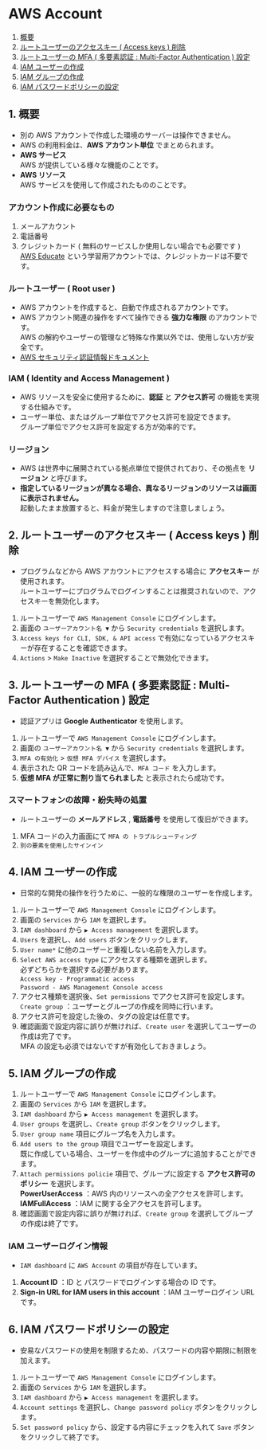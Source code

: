 # AWS Account
1. [概要](#anchor1)
2. [ルートユーザーのアクセスキー ( Access keys ) 削除](#anchor2)
3. [ルートユーザーの MFA ( 多要素認証 : Multi-Factor Authentication ) 設定](#anchor3)
4. [IAM ユーザーの作成](#anchor4)
5. [IAM グループの作成](#anchor5)
6. [IAM パスワードポリシーの設定](#anchor6)


<a id="anchor1"></a>

## 1. 概要
 - 別の AWS アカウントで作成した環境のサーバーは操作できません。
 - AWS の利用料金は、**AWS アカウント単位** でまとめられます。
 - **AWS サービス**<br>AWS が提供している様々な機能のことです。
 - **AWS リソース**<br>AWS サービスを使用して作成されたもののことです。

### アカウント作成に必要なもの
1. メールアカウント
2. 電話番号
3. クレジットカード ( 無料のサービスしか使用しない場合でも必要です )<br>[AWS Educate](https://aws.amazon.com/education/awseducate/) という学習用アカウントでは、クレジットカードは不要です。

### ルートユーザー ( Root user )
 - AWS アカウントを作成すると、自動で作成されるアカウントです。
 - AWS アカウント関連の操作をすべて操作できる **強力な権限** のアカウントです。<br>AWS の解約やユーザーの管理など特殊な作業以外では、使用しない方が安全です。
 - [AWS セキュリティ認証情報ドキュメント](https://docs.aws.amazon.com/ja_jp/general/latest/gr/root-vs-iam.html)

### IAM ( Identity and Access Management )
 - AWS リソースを安全に使用するために、**認証** と **アクセス許可** の機能を実現する仕組みです。
 - ユーザー単位、またはグループ単位でアクセス許可を設定できます。<br>グループ単位でアクセス許可を設定する方が効率的です。

### リージョン
 - AWS は世界中に展開されている拠点単位で提供されており、その拠点を **リージョン** と呼びます。
 - **指定しているリージョンが異なる場合、異なるリージョンのリソースは画面に表示されません。**<br>起動したまま放置すると、料金が発生しますので注意しましょう。

<a id="anchor2"></a>

## 2. ルートユーザーのアクセスキー ( Access keys ) 削除
 - プログラムなどから AWS アカウントにアクセスする場合に **アクセスキー** が使用されます。<br>ルートユーザーにプログラムでログインすることは推奨されないので、アクセスキーを無効化します。
1. ルートユーザーで ` AWS Management Console ` にログインします。
2. 画面の ` ユーザーアカウント名 ▼ ` から ` Security credentials ` を選択します。
3. ` Access keys for CLI, SDK, & API access ` で有効になっているアクセスキーが存在することを確認できます。
4. ` Actions ` > ` Make Inactive ` を選択することで無効化できます。

<a id="anchor3"></a>

## 3. ルートユーザーの MFA ( 多要素認証 : Multi-Factor Authentication ) 設定
 - 認証アプリは **Google Authenticator** を使用します。
1. ルートユーザーで ` AWS Management Console ` にログインします。
2. 画面の ` ユーザーアカウント名 ▼ ` から ` Security credentials ` を選択します。
3. ` MFA の有効化 ` > ` 仮想 MFA デバイス ` を選択します。
4. 表示された QR コードを読み込んで、` MFA コード ` を入力します。
5. **仮想 MFA が正常に割り当てられました** と表示されたら成功です。

###  スマートフォンの故障・紛失時の処置
 - ルートユーザーの **メールアドレス** , **電話番号** を使用して復旧ができます。
1. MFA コードの入力画面にて ` MFA の トラブルシューティング `
2. ` 別の要素を使用したサインイン `

<a id="anchor4"></a>

## 4. IAM ユーザーの作成
 - 日常的な開発の操作を行うために、一般的な権限のユーザーを作成します。
1. ルートユーザーで ` AWS Management Console ` にログインします。
2. 画面の ` Services ` から ` IAM ` を選択します。
3. ` IAM dashboard ` から ` ▶ Access management ` を選択します。
4. ` Users ` を選択し、` Add users ` ボタンをクリックします。
5. ` User name* ` に他のユーザーと重複しない名前を入力します。
6. ` Select AWS access type ` にアクセスする種類を選択します。<br>必ずどちらかを選択する必要があります。<br>` Access key - Programmatic access `<br>` Password - AWS Management Console access `
7. アクセス種類を選択後、` Set permissions ` でアクセス許可を設定します。<br>` Create group ` ：ユーザーとグループの作成を同時に行います。
8. アクセス許可を設定した後の、タグの設定は任意です。
9. 確認画面で設定内容に誤りが無ければ、` Create user ` を選択してユーザーの作成は完了です。<br>MFA の設定も必須ではないですが有効化しておきましょう。

<a id="anchor5"></a>

## 5. IAM グループの作成
1. ルートユーザーで ` AWS Management Console ` にログインします。
2. 画面の ` Services ` から ` IAM ` を選択します。
3. ` IAM dashboard ` から ` ▶ Access management ` を選択します。
4. ` User groups ` を選択し、` Create group ` ボタンをクリックします。
5. ` User group name ` 項目にグループ名を入力します。
6. ` Add users to the group ` 項目でユーザーを設定します。<br>既に作成している場合、ユーザーを作成中のグループに追加することができます。
7. ` Attach permissions policie ` 項目で、グループに設定する **アクセス許可のポリシー** を選択します。<br>**PowerUserAccess** ：AWS 内のリソースへの全アクセスを許可します。<br>**IAMFullAccess** ：IAM に関する全アクセスを許可します。
8. 確認画面で設定内容に誤りが無ければ、` Create group ` を選択してグループの作成は終了です。

### IAM ユーザーログイン情報
 - ` IAM dashboard ` に ` AWS Account ` の項目が存在しています。
1. **Account ID** ：ID と パスワードでログインする場合の ID です。
2. **Sign-in URL for IAM users in this account** ：IAM ユーザーログイン URL です。

<a id="anchor6"></a>

## 6. IAM パスワードポリシーの設定
 - 安易なパスワードの使用を制限するため、パスワードの内容や期限に制限を加えます。
1. ルートユーザーで ` AWS Management Console ` にログインします。
2. 画面の ` Services ` から ` IAM ` を選択します。
3. ` IAM dashboard ` から ` ▶ Access management ` を選択します。
4. ` Account settings ` を選択し、` Change password policy ` ボタンをクリックします。
5. ` Set password policy ` から、設定する内容にチェックを入れて ` Save ` ボタンをクリックして終了です。
